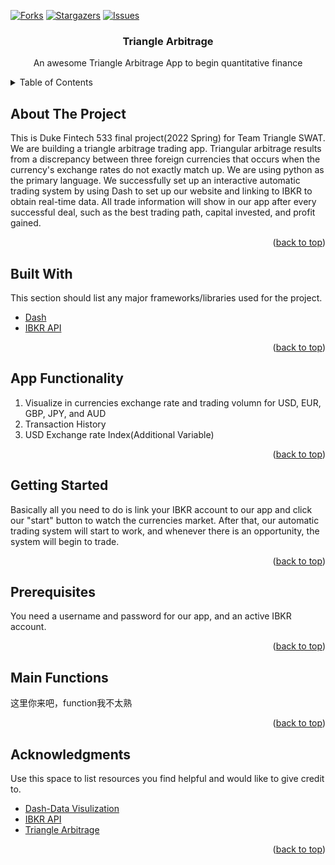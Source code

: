 <div id="top"></div>

<!-- PROJECT SHIELDS -->

[![Forks][forks-shield]][forks-url]
[![Stargazers][stars-shield]][stars-url]
[![Issues][issues-shield]][issues-url]


  <h3 align="center">Triangle Arbitrage</h3>

  <p align="center">
    An awesome Triangle Arbitrage App to begin quantitative finance 

  </p>
</div>



<!-- TABLE OF CONTENTS -->
<details>
  <summary>Table of Contents</summary>
  <ol>
    <li>
      <a href="#about-the-project">About The Project</a>
      <ul>
        <li><a href="#built-with">Built With</a></li>
      </ul>
    </li>
    <li>
      <a href="#getting-started">Getting Started</a>
      <ul>
        <li><a href="#App Functionality">Prerequisites</a></li>
        <li><a href="#installation">Installation</a></li>
      </ul>
    </li>
    <li><a href="#Main Functions">Usage</a></li>
    <li><a href="#acknowledgments">Acknowledgments</a></li>
  </ol>
</details>



<!-- ABOUT THE PROJECT -->
## About The Project


This is Duke Fintech 533 final project(2022 Spring) for Team Triangle SWAT. We are building a triangle arbitrage trading app. Triangular arbitrage results from a discrepancy between three foreign currencies that occurs when the currency's exchange rates do not exactly match up. We are using python as the primary language. We successfully set up an interactive automatic trading system by using Dash to set up our website and linking to IBKR to obtain real-time data. All trade information will show in our app after every successful deal, such as the best trading path, capital invested, and profit gained.  


<p align="right">(<a href="#top">back to top</a>)</p>



## Built With

This section should list any major frameworks/libraries used for the project.

* [Dash](https://plotly.com/dash/)
* [IBKR API](https://www.interactivebrokers.com/en/index.php?f=5039)

<p align="right">(<a href="#top">back to top</a>)</p>

## App Functionality

1. Visualize in currencies exchange rate and trading volumn for USD, EUR, GBP, JPY, and AUD
2. Transaction History
3. USD Exchange rate Index(Additional Variable)

<p align="right">(<a href="#top">back to top</a>)</p>

## Getting Started

Basically all you need to do is link your IBKR account to our app and click our "start" button to watch the currencies market. After that, our automatic trading system will start to work, and whenever there is an opportunity, the system will begin to trade. 

<p align="right">(<a href="#top">back to top</a>)</p>

## Prerequisites

You need a username and password for our app, and an active IBKR account.

<p align="right">(<a href="#top">back to top</a>)</p>


## Main Functions

这里你来吧，function我不太熟

<p align="right">(<a href="#top">back to top</a>)</p>






<!-- ACKNOWLEDGMENTS -->
## Acknowledgments

Use this space to list resources you find helpful and would like to give credit to. 
* [Dash-Data Visulization](https://realpython.com/python-dash/)
* [IBKR API](https://www.interactivebrokers.com/en/trading/ib-api.php)
* [Triangle Arbitrage](https://www.investopedia.com/terms/t/triangulararbitrage.asp#:~:text=Triangular%20arbitrage%20is%20the%20result,programs%20to%20automate%20the%20process.)


<p align="right">(<a href="#top">back to top</a>)</p>



<!-- MARKDOWN LINKS & IMAGES -->
<!-- https://www.markdownguide.org/basic-syntax/#reference-style-links -->
[forks-shield]: https://img.shields.io/github/forks/Triangle-SWAT/triangular_arbitrage.svg?style=for-the-badge
[forks-url]: https://github.com/Triangle-SWAT/triangular_arbitrage/network/members
[stars-shield]: https://img.shields.io/github/stars/Triangle-SWAT/triangular_arbitrage.svg?style=for-the-badge
[stars-url]: https://github.com/Triangle-SWAT/triangular_arbitrage/stargazers
[issues-shield]: https://img.shields.io/github/issues/Triangle-SWAT/triangular_arbitrage.svg?style=for-the-badge
[issues-url]: https://github.com/Triangle-SWAT/triangular_arbitrage/issues

